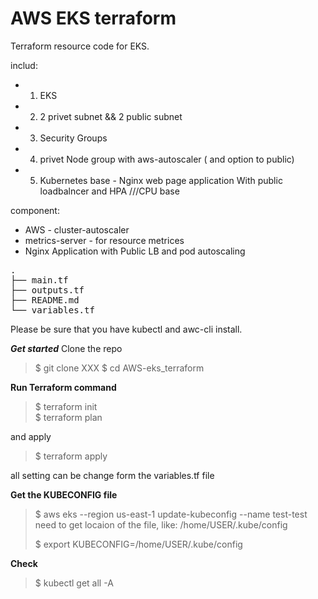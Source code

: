 # AWS EKS terraform
Terraform resource code for EKS.

includ: 
  - 1. EKS 
  - 2. 2 privet subnet && 2 public subnet 
  - 3. Security Groups
  - 4. privet Node group with aws-autoscaler ( and option to public) 
  - 5. Kubernetes base - Nginx web page application With public loadbalncer and HPA ///CPU base 


component: 
  - AWS - cluster-autoscaler
  - metrics-server - for resource metrices
  - Nginx Application with Public LB and pod autoscaling

<pre>
.
├── main.tf
├── outputs.tf
├── README.md
└── variables.tf
</pre>

Please be sure that you have kubectl and awc-cli install.

***Get started***
Clone the repo 
>$ git clone XXX
>$ cd AWS-eks_terraform

**Run Terraform command**
>$ terraform init  
>$ terraform plan 

and apply 
>$ terraform apply
>


all setting can be change form the variables.tf file 

**Get the KUBECONFIG file**
>$ aws eks --region us-east-1 update-kubeconfig --name test-test 
>need to get locaion of the file, like: /home/USER/.kube/config
>
>$ export KUBECONFIG=/home/USER/.kube/config

**Check**
>$ kubectl get all -A



